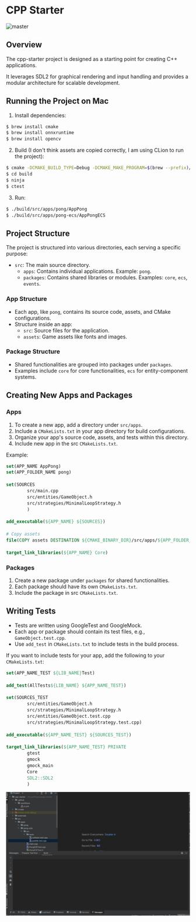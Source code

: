 # CPP Starter

![master](https://github.com/developer239/cpp-starter/actions/workflows/ci.yml/badge.svg)

## Overview

The cpp-starter project is designed as a starting point for creating C++ applications.

It leverages SDL2 for graphical rendering and input handling and provides a modular architecture for
scalable development.

## Running the Project on Mac

1) Install dependencies:

```bash
$ brew install cmake
$ brew install onnxruntime 
$ brew install opencv
```

2) Build (I don't think assets are copied correctly, I am using CLion to run the project):

```bash
$ cmake -DCMAKE_BUILD_TYPE=Debug -DCMAKE_MAKE_PROGRAM=$(brew --prefix)/bin/ninja -G Ninja -S . -B build
$ cd build
$ ninja
$ ctest
```

3) Run:

```bash
$ ./build/src/apps/pong/AppPong
$ ./build/src/apps/pong-ecs/AppPongECS
```

## Project Structure

The project is structured into various directories, each serving a specific purpose:

- `src`: The main source directory.
    - `apps`: Contains individual applications. Example: `pong`.
    - `packages`: Contains shared libraries or modules. Examples: `core`, `ecs`, `events`.

### App Structure

- Each app, like `pong`, contains its source code, assets, and CMake configurations.
- Structure inside an app:
    - `src`: Source files for the application.
    - `assets`: Game assets like fonts and images.

### Package Structure

- Shared functionalities are grouped into packages under `packages`.
- Examples include `core` for core functionalities, `ecs` for entity-component systems.

## Creating New Apps and Packages

### Apps

1. To create a new app, add a directory under `src/apps`.
2. Include a `CMakeLists.txt` in your app directory for build configurations.
3. Organize your app's source code, assets, and tests within this directory.
4. Include new app in the src `CMakeLists.txt`.

Example:

```cmake
set(APP_NAME AppPong)
set(APP_FOLDER_NAME pong)

set(SOURCES
        src/main.cpp
        src/entities/GameObject.h
        src/strategies/MinimalLoopStrategy.h
        )

add_executable(${APP_NAME} ${SOURCES})

# Copy assets
file(COPY assets DESTINATION ${CMAKE_BINARY_DIR}/src/apps/${APP_FOLDER_NAME})

target_link_libraries(${APP_NAME} Core)
```

### Packages

1. Create a new package under `packages` for shared functionalities.
2. Each package should have its own `CMakeLists.txt`.
3. Include the package in src `CMakeLists.txt`.

## Writing Tests

- Tests are written using GoogleTest and GoogleMock.
- Each app or package should contain its test files, e.g., `GameObject.test.cpp`.
- Use `add_test` in `CMakeLists.txt` to include tests in the build process.

If you want to include tests for your app, add the following to your `CMakeLists.txt`:

```cmake
set(APP_NAME_TEST ${LIB_NAME}Test)

add_test(AllTests${LIB_NAME} ${APP_NAME_TEST})

set(SOURCES_TEST
        src/entities/GameObject.h
        src/strategies/MinimalLoopStrategy.h
        src/entities/GameObject.test.cpp
        src/strategies/MinimalLoopStrategy.test.cpp)

add_executable(${APP_NAME_TEST} ${SOURCES_TEST})

target_link_libraries(${APP_NAME_TEST} PRIVATE
        gtest
        gmock
        gmock_main
        Core
        SDL2::SDL2
        )
```

![test-preview](./e2e-test-preview.gif)
